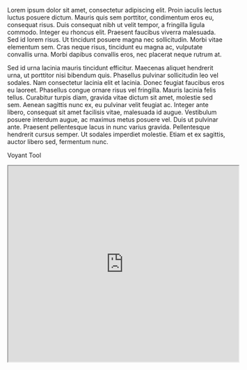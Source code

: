 Lorem ipsum dolor sit amet, consectetur adipiscing elit. Proin iaculis lectus luctus posuere dictum. Mauris quis sem porttitor, condimentum eros eu, consequat risus. Duis consequat nibh ut velit tempor, a fringilla ligula commodo. Integer eu rhoncus elit. Praesent faucibus viverra malesuada. Sed id lorem risus. Ut tincidunt posuere magna nec sollicitudin. Morbi vitae elementum sem. Cras neque risus, tincidunt eu magna ac, vulputate convallis urna. Morbi dapibus convallis eros, nec placerat neque rutrum at.

Sed id urna lacinia mauris tincidunt efficitur. Maecenas aliquet hendrerit urna, ut porttitor nisi bibendum quis. Phasellus pulvinar sollicitudin leo vel sodales. Nam consectetur lacinia elit et lacinia. Donec feugiat faucibus eros eu laoreet. Phasellus congue ornare risus vel fringilla. Mauris lacinia felis tellus. Curabitur turpis diam, gravida vitae dictum sit amet, molestie sed sem. Aenean sagittis nunc ex, eu pulvinar velit feugiat ac. Integer ante libero, consequat sit amet facilisis vitae, malesuada id augue. Vestibulum posuere interdum augue, ac maximus metus posuere vel. Duis ut pulvinar ante. Praesent pellentesque lacus in nunc varius gravida. Pellentesque hendrerit cursus semper. Ut sodales imperdiet molestie. Etiam et ex sagittis, auctor libero sed, fermentum nunc.

Voyant Tool

<!--	Exported from Voyant Tools (voyant-tools.org).
The iframe src attribute below uses a relative protocol to better function with both
http and https sites, but if you're embedding this into a local web page (file protocol)
you should add an explicit protocol (https if you're using voyant-tools.org, otherwise
it depends on this server.
Feel free to change the height and width values or other styling below: -->
<iframe style='width: 530px; height: 451px;' src='https://voyant-tools.org/tool/Trends/?query=humanities&query=time&corpus=3ba70afe2d480bb9251e962e0e1c105c'></iframe>

